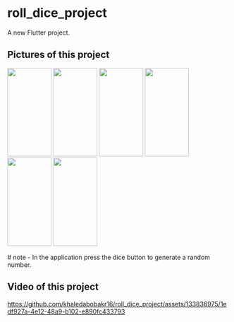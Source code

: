 # roll_dice_project

A new Flutter project.

## Pictures of this project
<p float="left">
<img src="https://github.com/khaledabobakr16/roll_dice_project/assets/133836975/e7f430bb-752a-4271-80c9-4bdc601b7ec1" width="100" height="200"/>
<img src="https://github.com/khaledabobakr16/roll_dice_project/assets/133836975/63896dd4-a417-4cca-be32-9cfa4c53483d" width="100" height="200"/>
<img src="https://github.com/khaledabobakr16/roll_dice_project/assets/133836975/31caedeb-595f-4b28-af4e-da211db316b1" width="100" height="200"/> <img src="https://github.com/khaledabobakr16/roll_dice_project/assets/133836975/b990e21b-8ea0-4d8b-ad83-28f55a9bef9c" width="100" height="200"/>
<img src="https://github.com/khaledabobakr16/roll_dice_project/assets/133836975/61c1da51-59cf-4991-9a40-ba7eec7e6cc0" width="100" height="200"/>
<img src="https://github.com/khaledabobakr16/roll_dice_project/assets/133836975/a3ea60d2-ff4a-4f4a-a059-b6a2a3f7e884" width="100" height="200"/>
</p>
# note
- In the application press the dice button to generate a random number.



## Video of this project
https://github.com/khaledabobakr16/roll_dice_project/assets/133836975/1edf927a-4e12-48a9-b102-e890fc433793


